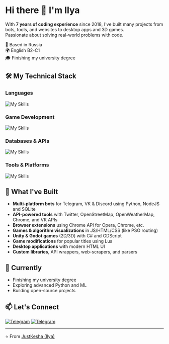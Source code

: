# Hi there 👋 I'm Ilya

With **7 years of coding experience** since 2018, I've built many projects from bots, tools, and websites to desktop apps and 3D games.<br>
Passionate about solving real-world problems with code.

📌 Based in Russia<br>
🌍 English B2-C1<br>
🎓 Finishing my university degree<br>

## 🛠️ My Technical Stack

### Languages
![My Skills](https://skillicons.dev/icons?i=python,js,nodejs,lua&perline=4)

### Game Development
![My Skills](https://skillicons.dev/icons?i=unity,godot&perline=4)

### Databases & APIs
![My Skills](https://skillicons.dev/icons?i=mongodb,postgresql,mysql,sqlite,twitter,discord,discordjs&perline=4)

### Tools & Platforms
![My Skills](https://skillicons.dev/icons?i=git,github,figma,photoshop&perline=4)

## 🚀 What I've Built

- **Multi-platform bots** for Telegram, VK & Discord using Python, NodeJS and SQLite
- **API-powered tools** with Twitter, OpenStreetMap, OpenWeatherMap, Chrome, and VK APIs
- **Browser extensions** using Chrome API for Opera, Chrome, etc.
- **Games & algorithm visualizations** in JS/HTML/CSS (like PSO routing)
- **Unity & Godot games** (2D/3D) with C# and GDScript
- **Game modifications** for popular titles using Lua
- **Desktop applications** with modern HTML UI
- **Custom libraries**, API wrappers, web-scrapers, and parsers

## 🌱 Currently

- Finishing my university degree
- Exploring advanced Python and ML
- Building open-source projects

## 📫 Let's Connect

[![Telegram](https://img.shields.io/badge/Telegram-2CA5E0?style=for-the-badge&logo=telegram&logoColor=white)](https://t.me/MangoAvocadoSalad)
[![Telegram](https://img.shields.io/badge/Gmail-D14836?style=for-the-badge&logo=gmail&logoColor=white)](mailto:sazonovilya03@mail.ru)

---

⭐ From [JustKesha (Ilya)](https://github.com/JustKesha)
